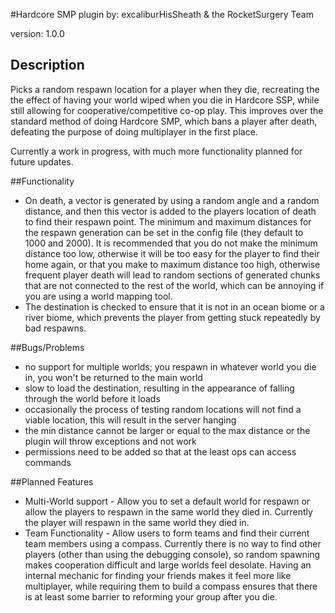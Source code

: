#Hardcore SMP 
plugin by: excaliburHisSheath & the RocketSurgery Team

version: 1.0.0

## Description
Picks a random respawn location for a player when they die, recreating the the effect of having your world wiped when you die in Hardcore SSP, while still allowing for cooperative/competitive co-op play. This improves over the standard method of doing Hardcore SMP, which bans a player after death, defeating the purpose of doing multiplayer in the first place.

Currently a work in progress, with much more functionality planned for future updates.

##Functionality
- On death, a vector is generated by using a random angle and a random distance, and then this vector is added to the players location of death to find their respawn point. The minimum and maximum distances for the respawn generation can be set in the config file (they default to 1000 and 2000). It is recommended that you do not make the minimum distance too low, otherwise it will be too easy for the player to find their home again, or that you make to maximum distance too high, otherwise frequent player death will lead to random sections of generated chunks that are not connected to the rest of the world, which can be annoying if you are using a world mapping tool.
- The destination is checked to ensure that it is not in an ocean biome or a river biome, which prevents the player from getting stuck repeatedly by bad respawns.
	
##Bugs/Problems
- no support for multiple worlds; you respawn in whatever world you die in, you won't be returned to the main world
- slow to load the destination, resulting in the appearance of falling through the world before it loads
- occasionally the process of testing random locations will not find a viable location, this will result in the server hanging
- the min distance cannot be larger or equal to the max distance or the plugin will throw exceptions and not work
- permissions need to be added so that at the least ops can access commands
 
##Planned Features
- Multi-World support - Allow you to set a default world for respawn or allow the players to respawn in the same world they died in. Currently the player will respawn in the same world they died in.
- Team Functionality - Allow users to form teams and find their current team members using a compass. Currently there is no way to find other players (other than using the debugging console), so random spawning makes cooperation difficult and large worlds feel desolate. Having an internal mechanic for finding your friends makes it feel more like multiplayer, while requiring them to build a compass ensures that there is at least some barrier to reforming your group after you die.